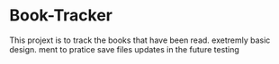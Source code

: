 # Book-Tracker

This projext is to track the books that have been read. exetremly basic design.
ment to pratice save files
updates in the future
testing
